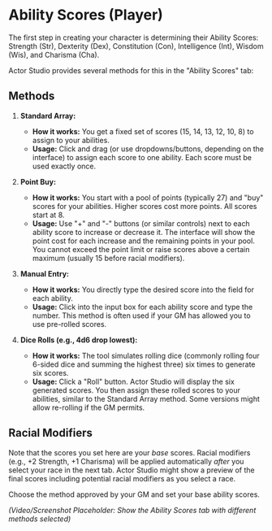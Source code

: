 # Ability Scores (Player)

The first step in creating your character is determining their Ability Scores: Strength (Str), Dexterity (Dex), Constitution (Con), Intelligence (Int), Wisdom (Wis), and Charisma (Cha).

Actor Studio provides several methods for this in the "Ability Scores" tab:

## Methods

1.  **Standard Array:**
    -   **How it works:** You get a fixed set of scores (15, 14, 13, 12, 10, 8) to assign to your abilities.
    -   **Usage:** Click and drag (or use dropdowns/buttons, depending on the interface) to assign each score to one ability. Each score must be used exactly once.

2.  **Point Buy:**
    -   **How it works:** You start with a pool of points (typically 27) and "buy" scores for your abilities. Higher scores cost more points. All scores start at 8.
    -   **Usage:** Use "+" and "-" buttons (or similar controls) next to each ability score to increase or decrease it. The interface will show the point cost for each increase and the remaining points in your pool. You cannot exceed the point limit or raise scores above a certain maximum (usually 15 before racial modifiers).

3.  **Manual Entry:**
    -   **How it works:** You directly type the desired score into the field for each ability.
    -   **Usage:** Click into the input box for each ability score and type the number. This method is often used if your GM has allowed you to use pre-rolled scores.

4.  **Dice Rolls (e.g., 4d6 drop lowest):**
    -   **How it works:** The tool simulates rolling dice (commonly rolling four 6-sided dice and summing the highest three) six times to generate six scores.
    -   **Usage:** Click a "Roll" button. Actor Studio will display the six generated scores. You then assign these rolled scores to your abilities, similar to the Standard Array method. Some versions might allow re-rolling if the GM permits.

## Racial Modifiers

Note that the scores you set here are your *base* scores. Racial modifiers (e.g., +2 Strength, +1 Charisma) will be applied automatically *after* you select your race in the next tab. Actor Studio might show a preview of the final scores including potential racial modifiers as you select a race.

Choose the method approved by your GM and set your base ability scores.

*(Video/Screenshot Placeholder: Show the Ability Scores tab with different methods selected)*

